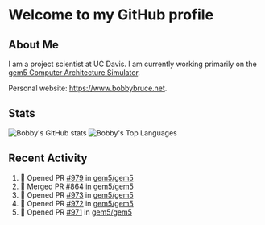 # Welcome to my GitHub profile

## About Me

I am a project scientist at UC Davis. I am currently working primarily on the [gem5 Computer Architecture Simulator](https://github.com/gem5).

Personal website: <https://www.bobbybruce.net>.

## Stats

![Bobby's GitHub stats](https://github-readme-stats.vercel.app/api?username=bobbyrbruce&show_icons=true&theme=responsive&include_all_commits=true&count_private=true&show=reviews&disable_animations=true)
![Bobby's Top Languages ](https://github-readme-stats.vercel.app/api/top-langs/?username=bobbyrbruce&layout=compact&theme=responsive&count_private=true&langs_count=10&disable_animations=true)

## Recent Activity

<!--START_SECTION:activity-->
1. 💪 Opened PR [#979](https://github.com/gem5/gem5/pull/979) in [gem5/gem5](https://github.com/gem5/gem5)
2. 🎉 Merged PR [#864](https://github.com/gem5/gem5/pull/864) in [gem5/gem5](https://github.com/gem5/gem5)
3. 💪 Opened PR [#973](https://github.com/gem5/gem5/pull/973) in [gem5/gem5](https://github.com/gem5/gem5)
4. 💪 Opened PR [#972](https://github.com/gem5/gem5/pull/972) in [gem5/gem5](https://github.com/gem5/gem5)
5. 💪 Opened PR [#971](https://github.com/gem5/gem5/pull/971) in [gem5/gem5](https://github.com/gem5/gem5)
<!--END_SECTION:activity-->
